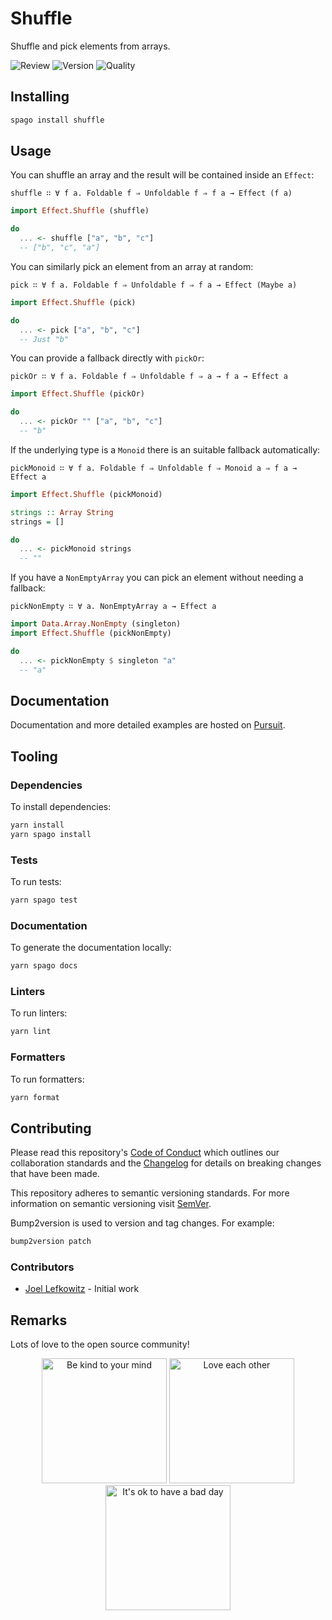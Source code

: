 # Shuffle

Shuffle and pick elements from arrays.

![Review](https://img.shields.io/github/actions/workflow/status/JoelLefkowitz/shuffle/review.yaml)
![Version](https://pursuit.purescript.org/packages/purescript-shuffle/badge)
![Quality](https://img.shields.io/codacy/grade/01012f44da174bdbac24204f1ff7b096)

## Installing

```bash
spago install shuffle
```

## Usage

You can shuffle an array and the result will be contained inside an `Effect`:

`shuffle ∷ ∀ f a. Foldable f ⇒ Unfoldable f ⇒ f a → Effect (f a)`

```purs
import Effect.Shuffle (shuffle)

do
  ... <- shuffle ["a", "b", "c"]
  -- ["b", "c", "a"]
```

You can similarly pick an element from an array at random:

`pick ∷ ∀ f a. Foldable f ⇒ Unfoldable f ⇒ f a → Effect (Maybe a)`

```purs
import Effect.Shuffle (pick)

do
  ... <- pick ["a", "b", "c"]
  -- Just "b"
```

You can provide a fallback directly with `pickOr`:

`pickOr ∷ ∀ f a. Foldable f ⇒ Unfoldable f ⇒ a → f a → Effect a`

```purs
import Effect.Shuffle (pickOr)

do
  ... <- pickOr "" ["a", "b", "c"]
  -- "b"
```

If the underlying type is a `Monoid` there is an suitable fallback automatically:

`pickMonoid ∷ ∀ f a. Foldable f ⇒ Unfoldable f ⇒ Monoid a ⇒ f a → Effect a`

```purs
import Effect.Shuffle (pickMonoid)

strings :: Array String
strings = []

do
  ... <- pickMonoid strings
  -- ""
```

If you have a `NonEmptyArray` you can pick an element without needing a fallback:

`pickNonEmpty ∷ ∀ a. NonEmptyArray a → Effect a`

```purs
import Data.Array.NonEmpty (singleton)
import Effect.Shuffle (pickNonEmpty)

do
  ... <- pickNonEmpty $ singleton "a"
  -- "a"
```

## Documentation

Documentation and more detailed examples are hosted on [Pursuit](https://pursuit.purescript.org/packages/purescript-shuffle).

## Tooling

### Dependencies

To install dependencies:

```bash
yarn install
yarn spago install
```

### Tests

To run tests:

```bash
yarn spago test
```

### Documentation

To generate the documentation locally:

```bash
yarn spago docs
```

### Linters

To run linters:

```bash
yarn lint
```

### Formatters

To run formatters:

```bash
yarn format
```

## Contributing

Please read this repository's [Code of Conduct](CODE_OF_CONDUCT.md) which outlines our collaboration standards and the [Changelog](CHANGELOG.md) for details on breaking changes that have been made.

This repository adheres to semantic versioning standards. For more information on semantic versioning visit [SemVer](https://semver.org).

Bump2version is used to version and tag changes. For example:

```bash
bump2version patch
```

### Contributors

- [Joel Lefkowitz](https://github.com/joellefkowitz) - Initial work

## Remarks

Lots of love to the open source community!

<div align='center'>
    <img width=200 height=200 src='https://media.giphy.com/media/osAcIGTSyeovPq6Xph/giphy.gif' alt='Be kind to your mind' />
    <img width=200 height=200 src='https://media.giphy.com/media/KEAAbQ5clGWJwuJuZB/giphy.gif' alt='Love each other' />
    <img width=200 height=200 src='https://media.giphy.com/media/WRWykrFkxJA6JJuTvc/giphy.gif' alt="It's ok to have a bad day" />
</div>
